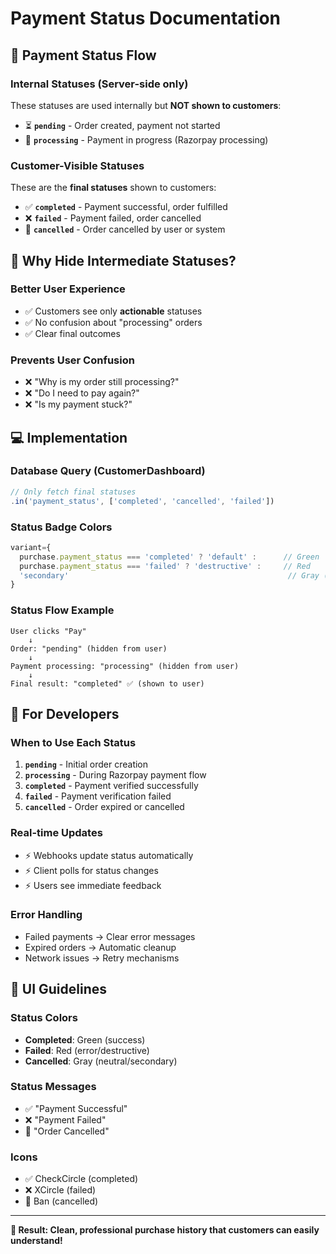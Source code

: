 # Payment Status Documentation

## 🔄 **Payment Status Flow**

### **Internal Statuses (Server-side only)**
These statuses are used internally but **NOT shown to customers**:

- ⏳ **`pending`** - Order created, payment not started
- 🔄 **`processing`** - Payment in progress (Razorpay processing)

### **Customer-Visible Statuses**
These are the **final statuses** shown to customers:

- ✅ **`completed`** - Payment successful, order fulfilled
- ❌ **`failed`** - Payment failed, order cancelled
- 🚫 **`cancelled`** - Order cancelled by user or system

## 🎯 **Why Hide Intermediate Statuses?**

### **Better User Experience**
- ✅ Customers see only **actionable** statuses
- ✅ No confusion about "processing" orders
- ✅ Clear final outcomes

### **Prevents User Confusion**
- ❌ "Why is my order still processing?" 
- ❌ "Do I need to pay again?"
- ❌ "Is my payment stuck?"

## 💻 **Implementation**

### **Database Query (CustomerDashboard)**
```javascript
// Only fetch final statuses
.in('payment_status', ['completed', 'cancelled', 'failed'])
```

### **Status Badge Colors**
```javascript
variant={
  purchase.payment_status === 'completed' ? 'default' :      // Green
  purchase.payment_status === 'failed' ? 'destructive' :     // Red  
  'secondary'                                                 // Gray (cancelled)
}
```

### **Status Flow Example**
```
User clicks "Pay" 
    ↓
Order: "pending" (hidden from user)
    ↓
Payment processing: "processing" (hidden from user)
    ↓
Final result: "completed" ✅ (shown to user)
```

## 🔧 **For Developers**

### **When to Use Each Status**

1. **`pending`** - Initial order creation
2. **`processing`** - During Razorpay payment flow
3. **`completed`** - Payment verified successfully
4. **`failed`** - Payment verification failed
5. **`cancelled`** - Order expired or cancelled

### **Real-time Updates**
- ⚡ Webhooks update status automatically
- ⚡ Client polls for status changes
- ⚡ Users see immediate feedback

### **Error Handling**
- Failed payments → Clear error messages
- Expired orders → Automatic cleanup
- Network issues → Retry mechanisms

## 🎨 **UI Guidelines**

### **Status Colors**
- **Completed**: Green (success)
- **Failed**: Red (error/destructive)  
- **Cancelled**: Gray (neutral/secondary)

### **Status Messages**
- ✅ "Payment Successful" 
- ❌ "Payment Failed"
- 🚫 "Order Cancelled"

### **Icons**
- ✅ CheckCircle (completed)
- ❌ XCircle (failed)
- 🚫 Ban (cancelled)

---

**🎯 Result: Clean, professional purchase history that customers can easily understand!** 